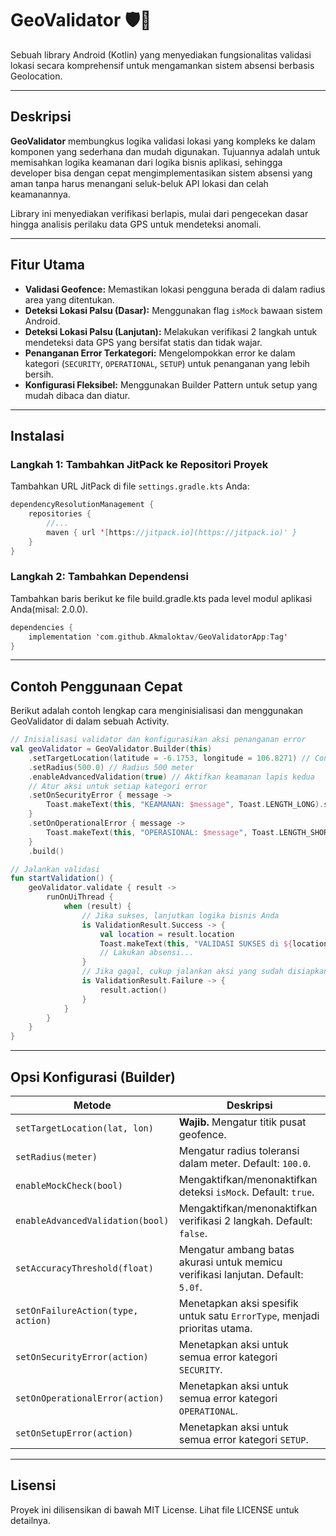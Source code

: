 # GeoValidator 🛡️📍

Sebuah library Android (Kotlin) yang menyediakan fungsionalitas validasi lokasi secara komprehensif untuk mengamankan sistem absensi berbasis Geolocation.

---

## Deskripsi

**GeoValidator** membungkus logika validasi lokasi yang kompleks ke dalam komponen yang sederhana dan mudah digunakan. Tujuannya adalah untuk memisahkan logika keamanan dari logika bisnis aplikasi, sehingga developer bisa dengan cepat mengimplementasikan sistem absensi yang aman tanpa harus menangani seluk-beluk API lokasi dan celah keamanannya.

Library ini menyediakan verifikasi berlapis, mulai dari pengecekan dasar hingga analisis perilaku data GPS untuk mendeteksi anomali.

---

## Fitur Utama

* **Validasi Geofence:** Memastikan lokasi pengguna berada di dalam radius area yang ditentukan.
* **Deteksi Lokasi Palsu (Dasar):** Menggunakan flag `isMock` bawaan sistem Android.
* **Deteksi Lokasi Palsu (Lanjutan):** Melakukan verifikasi 2 langkah untuk mendeteksi data GPS yang bersifat statis dan tidak wajar.
* **Penanganan Error Terkategori:** Mengelompokkan error ke dalam kategori (`SECURITY`, `OPERATIONAL`, `SETUP`) untuk penanganan yang lebih bersih.
* **Konfigurasi Fleksibel:** Menggunakan Builder Pattern untuk setup yang mudah dibaca dan diatur.

---

## Instalasi

### Langkah 1: Tambahkan JitPack ke Repositori Proyek
Tambahkan URL JitPack di file `settings.gradle.kts` Anda:
```kotlin
dependencyResolutionManagement {
    repositories {
        //...
        maven { url '[https://jitpack.io](https://jitpack.io)' }
    }
}
```

### Langkah 2: Tambahkan Dependensi
Tambahkan baris berikut ke file build.gradle.kts pada level modul aplikasi Anda(misal: 2.0.0).
```kotlin
dependencies {
    implementation 'com.github.Akmaloktav/GeoValidatorApp:Tag'
}
```

---

## Contoh Penggunaan Cepat
Berikut adalah contoh lengkap cara menginisialisasi dan menggunakan GeoValidator di dalam sebuah Activity.
```kotlin
// Inisialisasi validator dan konfigurasikan aksi penanganan error
val geoValidator = GeoValidator.Builder(this)
    .setTargetLocation(latitude = -6.1753, longitude = 106.8271) // Contoh: Monas
    .setRadius(500.0) // Radius 500 meter
    .enableAdvancedValidation(true) // Aktifkan keamanan lapis kedua
    // Atur aksi untuk setiap kategori error
    .setOnSecurityError { message -> 
        Toast.makeText(this, "KEAMANAN: $message", Toast.LENGTH_LONG).show() 
    }
    .setOnOperationalError { message -> 
        Toast.makeText(this, "OPERASIONAL: $message", Toast.LENGTH_SHORT).show() 
    }
    .build()

// Jalankan validasi
fun startValidation() {
    geoValidator.validate { result ->
        runOnUiThread {
            when (result) {
                // Jika sukses, lanjutkan logika bisnis Anda
                is ValidationResult.Success -> {
                    val location = result.location
                    Toast.makeText(this, "VALIDASI SUKSES di ${location.latitude}", Toast.LENGTH_SHORT).show()
                    // Lakukan absensi...
                }
                // Jika gagal, cukup jalankan aksi yang sudah disiapkan
                is ValidationResult.Failure -> {
                    result.action()
                }
            }
        }
    }
}
```

---

## Opsi Konfigurasi (Builder)
| Metode | Deskripsi |
| --- | --- |
| `setTargetLocation(lat, lon)` | **Wajib.** Mengatur titik pusat geofence. |
| `setRadius(meter)` | Mengatur radius toleransi dalam meter. Default: `100.0`. |
| `enableMockCheck(bool)` | Mengaktifkan/menonaktifkan deteksi `isMock`. Default: `true`. |
| `enableAdvancedValidation(bool)` | Mengaktifkan/menonaktifkan verifikasi 2 langkah. Default: `false`. |
| `setAccuracyThreshold(float)` | Mengatur ambang batas akurasi untuk memicu verifikasi lanjutan. Default: `5.0f`. |
| `setOnFailureAction(type, action)` | Menetapkan aksi spesifik untuk satu `ErrorType`, menjadi prioritas utama. |
| `setOnSecurityError(action)` | Menetapkan aksi untuk semua error kategori `SECURITY`. |
| `setOnOperationalError(action)` | Menetapkan aksi untuk semua error kategori `OPERATIONAL`. |
| `setOnSetupError(action)`| Menetapkan aksi untuk semua error kategori `SETUP`. |

---

## Lisensi
Proyek ini dilisensikan di bawah MIT License. Lihat file LICENSE untuk detailnya.
